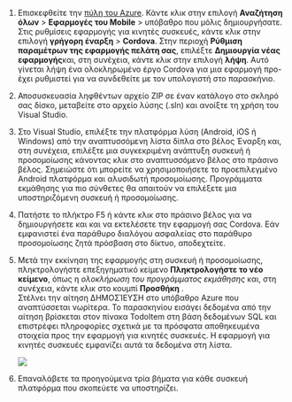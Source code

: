 
1. Επισκεφθείτε την [πύλη του Azure]. Κάντε κλικ στην επιλογή **Αναζήτηση όλων** > **Εφαρμογές του Mobile** > υπόβαθρο που μόλις δημιουργήσατε. Στις ρυθμίσεις εφαρμογής για κινητές συσκευές, κάντε κλικ στην επιλογή **γρήγορη έναρξη** > **Cordova**. Στην περιοχή **Ρύθμιση παραμέτρων της εφαρμογής πελάτη σας**, επιλέξτε **Δημιουργία νέας εφαρμογής**και, στη συνέχεια, κάντε κλικ στην επιλογή **λήψη**. Αυτό γίνεται λήψη ένα ολοκληρωμένο έργο Cordova για μια εφαρμογή προ-έχει ρυθμιστεί για να συνδεθείτε με τον υπολογιστή στο παρασκήνιο.

2. Αποσυσκευασία ληφθέντων αρχείο ZIP σε έναν κατάλογο στο σκληρό σας δίσκο, μεταβείτε στο αρχείο λύσης (.sln) και ανοίξτε τη χρήση του Visual Studio.

5. Στο Visual Studio, επιλέξτε την πλατφόρμα λύση (Android, iOS ή Windows) από την αναπτυσσόμενη λίστα δίπλα στο βέλος Έναρξη και, στη συνέχεια, επιλέξτε μια συγκεκριμένη ανάπτυξη συσκευή ή προσομοίωσης κάνοντας κλικ στο αναπτυσσόμενο βέλος στο πράσινο βέλος. Σημειώστε ότι μπορείτε να χρησιμοποιήσετε το προεπιλεγμένο Android πλατφόρμα και αλυσιδωτή προσομοίωσης. Προγράμματα εκμάθησης για πιο σύνθετες θα απαιτούν να επιλέξετε μια υποστηριζόμενη συσκευή ή προσομοίωσης. 

6. Πατήστε το πλήκτρο F5 ή κάντε κλικ στο πράσινο βέλος για να δημιουργήσετε και και να εκτελέσετε την εφαρμογή σας Cordova. Εάν εμφανιστεί ένα παράθυρο διαλόγου ασφαλείας στο παράθυρο προσομοίωσης ζητά πρόσβαση στο δίκτυο, αποδεχτείτε.   

7. Μετά την εκκίνηση της εφαρμογής στη συσκευή ή προσομοίωσης, πληκτρολογήστε επεξηγηματικό κείμενο **Πληκτρολογήστε το νέο κείμενο**, όπως η _ολοκλήρωση του προγράμματος εκμάθησης_ και, στη συνέχεια, κάντε κλικ στο κουμπί **Προσθήκη** .  
Στέλνει την αίτηση ΔΗΜΟΣΊΕΥΣΗ στο υπόβαθρο Azure που αναπτύσσεται νωρίτερα. Το παρασκηνίου εισάγει δεδομένα από την αίτηση βρίσκεται στον πίνακα TodoItem στη βάση δεδομένων SQL και επιστρέφει πληροφορίες σχετικά με τα πρόσφατα αποθηκευμένα στοιχεία προς την εφαρμογή για κινητές συσκευές. Η εφαρμογή για κινητές συσκευές εμφανίζει αυτά τα δεδομένα στη λίστα.

    ![](./media/app-service-mobile-cordova-quickstart/quickstart-startup.png)
    
8. Επαναλάβετε τα προηγούμενα τρία βήματα για κάθε συσκευή πλατφόρμα που σκοπεύετε να υποστηρίζει.

[Πύλη του Azure]: https://portal.azure.com/
